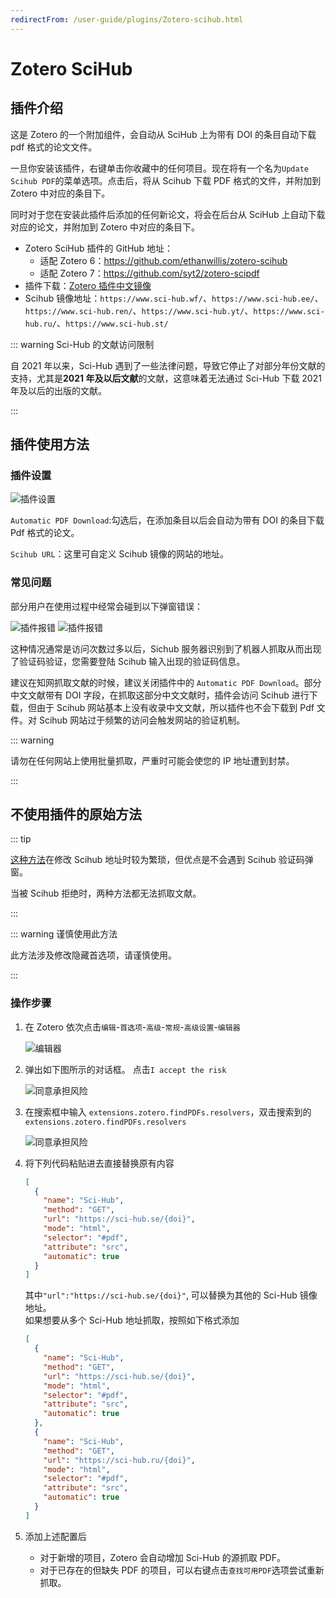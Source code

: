 ```yaml
---
redirectFrom: /user-guide/plugins/Zotero-scihub.html
---
```


# Zotero SciHub

## 插件介绍

这是 Zotero 的一个附加组件，会自动从 SciHub 上为带有 DOI 的条目自动下载 pdf 格式的论文文件。

一旦你安装该插件，右键单击你收藏中的任何项目。现在将有一个名为`Update Scihub PDF`的菜单选项。点击后，将从 Scihub 下载 PDF 格式的文件，并附加到 Zotero 中对应的条目下。

同时对于您在安装此插件后添加的任何新论文，将会在后台从 SciHub 上自动下载对应的论文，并附加到 Zotero 中对应的条目下。

- Zotero SciHub 插件的 GitHub 地址：
  - 适配 Zotero 6：<https://github.com/ethanwillis/zotero-scihub>
  - 适配 Zotero 7：<https://github.com/syt2/zotero-scipdf>
- 插件下载：[Zotero 插件中文镜像](https://plugins.zotero-chinese.com/#/)
- Scihub 镜像地址：`https://www.sci-hub.wf/`、`https://www.sci-hub.ee/`、`https://www.sci-hub.ren/`、`https://www.sci-hub.yt/`、`https://www.sci-hub.ru/`、`https://www.sci-hub.st/`

::: warning Sci-Hub 的文献访问限制

自 2021 年以来，Sci-Hub 遇到了一些法律问题，导致它停止了对部分年份文献的支持，尤其是**2021 年及以后文献**的文献，这意味着无法通过 Sci-Hub 下载 2021 年及以后的出版的文献。

:::

## 插件使用方法

### 插件设置

![插件设置](../../assets/image-zotero-scihub.png)

`Automatic PDF Download`:勾选后，在添加条目以后会自动为带有 DOI 的条目下载 Pdf 格式的论文。

`Scihub URL`：这里可自定义 Scihub 镜像的网站的地址。

### 常见问题

部分用户在使用过程中经常会碰到以下弹窗错误：

![插件报错](../../assets/image-scihub报错.png)
![插件报错](../../assets/image-scihub报错_1.png)

这种情况通常是访问次数过多以后，Sichub 服务器识别到了机器人抓取从而出现了验证码验证，您需要登陆 Scihub 输入出现的验证码信息。

建议在知网抓取文献的时候，建议关闭插件中的 `Automatic PDF Download`。部分中文文献带有 DOI 字段，在抓取这部分中文文献时，插件会访问 Scihub 进行下载，但由于 Scihub 网站基本上没有收录中文文献，所以插件也不会下载到 Pdf 文件。对 Scihub 网站过于频繁的访问会触发网站的验证机制。

::: warning

请勿在任何网站上使用批量抓取，严重时可能会使您的 IP 地址遭到封禁。

:::

## 不使用插件的原始方法

::: tip

[这种方法](https://www.zotero.org/support/kb/custom_pdf_resolvers)在修改 Scihub 地址时较为繁琐，但优点是不会遇到 Scihub 验证码弹窗。

当被 Scihub 拒绝时，两种方法都无法抓取文献。

:::

::: warning 谨慎使用此方法

此方法涉及修改隐藏首选项，请谨慎使用。

:::

### 操作步骤

1. 在 Zotero 依次点击`编辑`-`首选项`-`高级`-`常规`-`高级设置`-`编辑器`

   ![编辑器](../../assets/image-zotero-编辑器.png)

2. 弹出如下图所示的对话框。 点击`I accept the risk`

   ![同意承担风险](../../assets/image-zotero-我同意承担风险.png)

3. 在搜索框中输入 `extensions.zotero.findPDFs.resolvers`，双击搜索到的 `extensions.zotero.findPDFs.resolvers`

   ![同意承担风险](../../assets/image-zotero-findPDFs_resolvers.png)

4. 将下列代码粘贴进去直接替换原有内容

   ```json
   [
     {
       "name": "Sci-Hub",
       "method": "GET",
       "url": "https://sci-hub.se/{doi}",
       "mode": "html",
       "selector": "#pdf",
       "attribute": "src",
       "automatic": true
     }
   ]
   ```

   其中`"url":"https://sci-hub.se/{doi}"`, 可以替换为其他的 Sci-Hub 镜像地址。  
   如果想要从多个 Sci-Hub 地址抓取，按照如下格式添加

   ```json
   [
     {
       "name": "Sci-Hub",
       "method": "GET",
       "url": "https://sci-hub.se/{doi}",
       "mode": "html",
       "selector": "#pdf",
       "attribute": "src",
       "automatic": true
     },
     {
       "name": "Sci-Hub",
       "method": "GET",
       "url": "https://sci-hub.ru/{doi}",
       "mode": "html",
       "selector": "#pdf",
       "attribute": "src",
       "automatic": true
     }
   ]
   ```

5. 添加上述配置后
   - 对于新增的项目，Zotero 会自动增加 Sci-Hub 的源抓取 PDF。
   - 对于已存在的但缺失 PDF 的项目，可以右键点击`查找可用PDF`选项尝试重新抓取。
